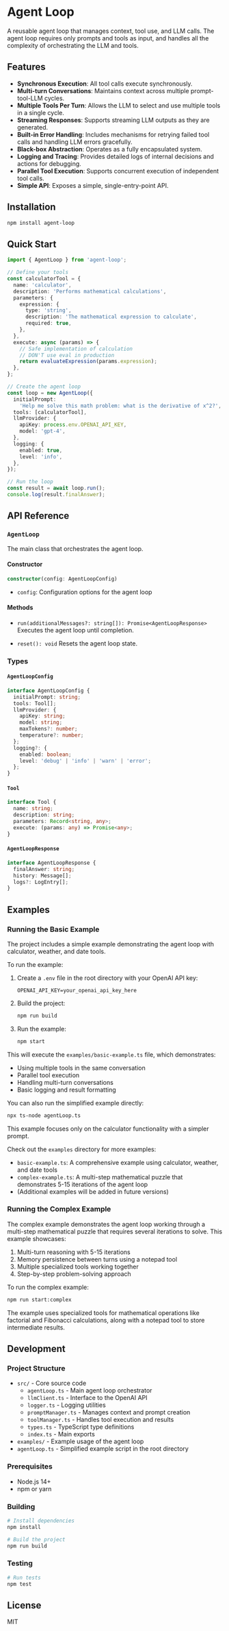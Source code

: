 # Agent Loop

A reusable agent loop that manages context, tool use, and LLM calls. The agent loop requires only prompts and tools as input, and handles all the complexity of orchestrating the LLM and tools.

## Features

- **Synchronous Execution**: All tool calls execute synchronously.
- **Multi-turn Conversations**: Maintains context across multiple prompt-tool-LLM cycles.
- **Multiple Tools Per Turn**: Allows the LLM to select and use multiple tools in a single cycle.
- **Streaming Responses**: Supports streaming LLM outputs as they are generated.
- **Built-in Error Handling**: Includes mechanisms for retrying failed tool calls and handling LLM errors gracefully.
- **Black-box Abstraction**: Operates as a fully encapsulated system.
- **Logging and Tracing**: Provides detailed logs of internal decisions and actions for debugging.
- **Parallel Tool Execution**: Supports concurrent execution of independent tool calls.
- **Simple API**: Exposes a simple, single-entry-point API.

## Installation

```bash
npm install agent-loop
```

## Quick Start

```typescript
import { AgentLoop } from 'agent-loop';

// Define your tools
const calculatorTool = {
  name: 'calculator',
  description: 'Performs mathematical calculations',
  parameters: {
    expression: {
      type: 'string',
      description: 'The mathematical expression to calculate',
      required: true,
    },
  },
  execute: async (params) => {
    // Safe implementation of calculation
    // DON'T use eval in production
    return evaluateExpression(params.expression);
  },
};

// Create the agent loop
const loop = new AgentLoop({
  initialPrompt:
    'Help me solve this math problem: what is the derivative of x^2?',
  tools: [calculatorTool],
  llmProvider: {
    apiKey: process.env.OPENAI_API_KEY,
    model: 'gpt-4',
  },
  logging: {
    enabled: true,
    level: 'info',
  },
});

// Run the loop
const result = await loop.run();
console.log(result.finalAnswer);
```

## API Reference

### `AgentLoop`

The main class that orchestrates the agent loop.

#### Constructor

```typescript
constructor(config: AgentLoopConfig)
```

- `config`: Configuration options for the agent loop

#### Methods

- `run(additionalMessages?: string[]): Promise<AgentLoopResponse>`
  Executes the agent loop until completion.

- `reset(): void`
  Resets the agent loop state.

### Types

#### `AgentLoopConfig`

```typescript
interface AgentLoopConfig {
  initialPrompt: string;
  tools: Tool[];
  llmProvider: {
    apiKey: string;
    model: string;
    maxTokens?: number;
    temperature?: number;
  };
  logging?: {
    enabled: boolean;
    level: 'debug' | 'info' | 'warn' | 'error';
  };
}
```

#### `Tool`

```typescript
interface Tool {
  name: string;
  description: string;
  parameters: Record<string, any>;
  execute: (params: any) => Promise<any>;
}
```

#### `AgentLoopResponse`

```typescript
interface AgentLoopResponse {
  finalAnswer: string;
  history: Message[];
  logs?: LogEntry[];
}
```

## Examples

### Running the Basic Example

The project includes a simple example demonstrating the agent loop with calculator, weather, and date tools.

To run the example:

1. Create a `.env` file in the root directory with your OpenAI API key:

   ```
   OPENAI_API_KEY=your_openai_api_key_here
   ```

2. Build the project:

   ```bash
   npm run build
   ```

3. Run the example:
   ```bash
   npm start
   ```

This will execute the `examples/basic-example.ts` file, which demonstrates:

- Using multiple tools in the same conversation
- Parallel tool execution
- Handling multi-turn conversations
- Basic logging and result formatting

You can also run the simplified example directly:

```bash
npx ts-node agentLoop.ts
```

This example focuses only on the calculator functionality with a simpler prompt.

Check out the `examples` directory for more examples:

- `basic-example.ts`: A comprehensive example using calculator, weather, and date tools
- `complex-example.ts`: A multi-step mathematical puzzle that demonstrates 5-15 iterations of the agent loop
- (Additional examples will be added in future versions)

### Running the Complex Example

The complex example demonstrates the agent loop working through a multi-step mathematical puzzle that requires several iterations to solve. This example showcases:

1. Multi-turn reasoning with 5-15 iterations
2. Memory persistence between turns using a notepad tool
3. Multiple specialized tools working together
4. Step-by-step problem-solving approach

To run the complex example:

```bash
npm run start:complex
```

The example uses specialized tools for mathematical operations like factorial and Fibonacci calculations, along with a notepad tool to store intermediate results.

## Development

### Project Structure

- `src/` - Core source code
  - `agentLoop.ts` - Main agent loop orchestrator
  - `llmClient.ts` - Interface to the OpenAI API
  - `logger.ts` - Logging utilities
  - `promptManager.ts` - Manages context and prompt creation
  - `toolManager.ts` - Handles tool execution and results
  - `types.ts` - TypeScript type definitions
  - `index.ts` - Main exports
- `examples/` - Example usage of the agent loop
- `agentLoop.ts` - Simplified example script in the root directory

### Prerequisites

- Node.js 14+
- npm or yarn

### Building

```bash
# Install dependencies
npm install

# Build the project
npm run build
```

### Testing

```bash
# Run tests
npm test
```

## License

MIT
